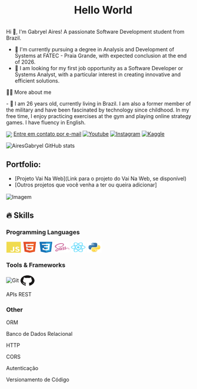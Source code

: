 <div id="user-content-toc">
  <ul align="center">
    <summary><h1 style="display: inline-block">Hello World</h1></summary>
</div>

<p>
  Hi 👋, I'm Gabryel Aires! A passionate Software Development student from Brazil.

  - 🌱 I'm currently pursuing a degree in Analysis and Development of Systems at FATEC - Praia Grande, with expected conclusion at the end of 2026.
  - 🔭 I am looking for my first job opportunity as a Software Developer or Systems Analyst, with a particular interest in creating innovative and efficient solutions.
</p>

<p>
  👨‍💻 More about me
</p>
<p>
  - 💬 I am 26 years old, currently living in Brazil. I am also a former member of the military and have been fascinated by technology since childhood. In my free time, I enjoy practicing exercises at the gym and playing online strategy games. I have fluency in English.
</p>

[<img src="https://img.shields.io/badge/LinkedIn-0077B5?style=for-the-badge&logo=linkedin&logoColor=white" align="center" />](https://www.linkedin.com/in/airesgabryel)
[Entre em contato por e-mail](mailto:56Gabryel@gmail.com)
[![Youtube](https://img.shields.io/badge/YouTube-FF0000?style=for-the-badge&logo=youtube&logoColor=white)](https://www.youtube.com/channel/UC177sCc63-aazx2T3n1LGWg)
[![Instagram](https://img.shields.io/badge/Instagram-E4405F?style=for-the-badge&logo=instagram&logoColor=white)](https://www.instagram.com/toquinhaman/)
[![Kaggle](https://img.shields.io/badge/Kaggle-20BEFF?style=for-the-badge&logo=Kaggle&logoColor=white)](https://www.kaggle.com/variablebee)

![AiresGabryel GitHub stats](https://github-readme-stats.vercel.app/api?username=AiresGabryel&show_icons=true&theme=gotham)

## Portfolio:
- [Projeto Vai Na Web](Link para o projeto do Vai Na Web, se disponível)
- [Outros projetos que você venha a ter ou queira adicionar]

<p align="left">
  <img align="center" src="https://github.com/VariableBee/VariableBee/assets/77739311/4e9f41af-6b57-49a7-b15a-74322e96b4d7" alt="Imagem">
</p>

## 🔥 Skills
<div style="flex-basis: 48%;">
    <h3>Programming Languages</h3>
    <img align="center" alt="Js" height="30" width="40" src="https://raw.githubusercontent.com/devicons/devicon/master/icons/javascript/javascript-plain.svg">
    <img align="center" alt="HTML" height="30" width="40" src="https://raw.githubusercontent.com/devicons/devicon/master/icons/html5/html5-original.svg">
    <img align="center" alt="CSS" height="30" width="40" src="https://raw.githubusercontent.com/devicons/devicon/master/icons/css3/css3-original.svg">
    <img align="center" alt="SCSS" height="30" width="40" src="https://raw.githubusercontent.com/devicons/devicon/master/icons/sass/sass-original.svg">
    <img align="center" alt="React" height="30" width="40" src="https://raw.githubusercontent.com/devicons/devicon/master/icons/react/react-original.svg">
    <img align="center" alt="Python" height="30" width="40" src="https://raw.githubusercontent.com/devicons/devicon/master/icons/python/python-original.svg">
  </div>

  <div style="flex-basis: 48%;">
    <h3>Tools & Frameworks</h3>
    <img align="center" alt="Git" height="30" width="40" src="https://cdn.jsdelivr.net/gh/devicons/devicon/icons/git/git-original.svg">
    <img align="center" alt="Github" height="30" width="40" src="https://raw.githubusercontent.com/devicons/devicon/master/icons/github/github-original.svg">
    <p>APIs REST</p>
  </div>

  <div style="flex-basis: 48%;">
    <h3>Other</h3>
    <p>ORM</p>
    <p>Banco de Dados Relacional</p>
    <p>HTTP</p>
    <p>CORS</p>
    <p>Autenticação</p>
    <p>Versionamento de Código</p>
  </div>
